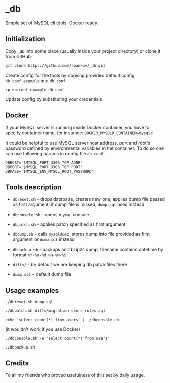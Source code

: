 _db
===

Simple set of MySQL cli tools. Docker ready.


Initialization
--------------

Copy `_db` into some place (usually inside your project directory) or clone it from GitHub:

    git clone https://github.com/apankov/_db.git

Create config for the tools by copying provided default config `db.conf.example` into `db.conf`

    cp db.conf.example db.conf

Update config by substituting your credentials.


Docker
------

If your MySQL server is running inside Docker container, you have to specify container name, for instance:
`DOCKER_MYSQLD_CONTAINER=mysqld`

It could be helpful to use MySQL server host address, port and root's password defined by environmental variables in the container. To do so one can use following params in config file `db.conf`:

    DBHOST='$MYSQL_PORT_3306_TCP_ADDR'
    DBPORT='$MYSQL_PORT_3306_TCP_PORT'
    DBPASS='$MYSQL_ENV_MYSQL_ROOT_PASSWORD'


Tools description
-----------------

* `dbreset.sh` - drops database, creates new one, applies dump file passed as first argument; if dump file is missed, `dump.sql` used instead

* `dbconsole.sh` - opens mysql console

* `dbpatch.sh` - applies patch specified as first argument

* `dbdump.sh` - calls `mysqldump`, stores dump into file provided as first argument or `dump.sql` instead

* `dbbackup.sh` - backups and bzip2s dump, filename contains datetime by format `%Y-%m-%d_%H-%M-%S`

* `diffs/` - by default we are keeping db patch files there

* `dump.sql` - default dump file


Usage examples
--------------

`./dbreset.sh dump.sql`

`./dbpatch.sh diffs/migration-users-roles.sql`

`echo 'select count(*) from users' | ./dbconsole.sh`

(it wouldn't work if you use Docker)

`./dbconsole.sh -e 'select count(*) from users'`

`./dbbackup.sh`


Credits
-------

To all my friends who proved usefulness of this set by daily usage.
